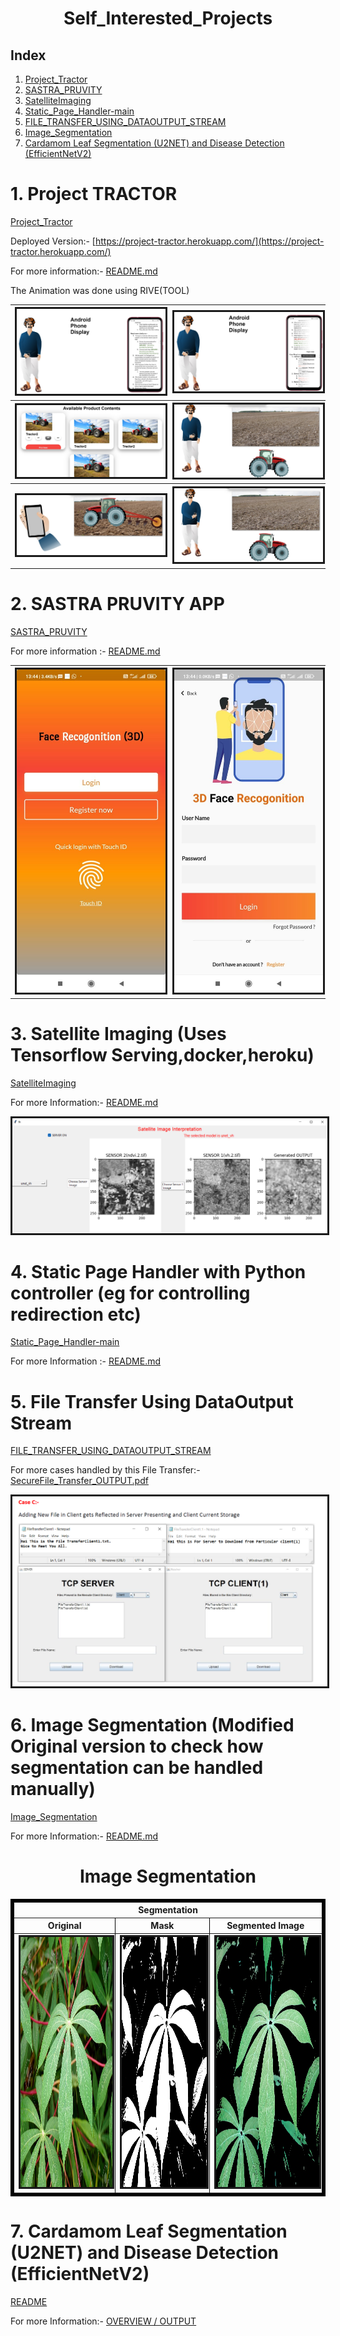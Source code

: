 <h1><center>Self_Interested_Projects<center></h1>

<h2> Index </h2>

1. [Project_Tractor](./Project_Tractor)
2. [SASTRA_PRUVITY](./SASTRA_PRUVITY)
3. [SatelliteImaging](./SatelliteImaging)
4. [Static_Page_Handler-main](./Static_Page_Handler-main)
5. [FILE_TRANSFER_USING_DATAOUTPUT_STREAM](./FILE_TRASFER_USING_DATAOUTPUT_STREAM)
6. [Image_Segmentation](./Image_Segmentation)
7. [Cardamom Leaf Segmentation (U2NET) and Disease Detection (EfficientNetV2)](./Cardamom_leaf_disease_Detection_via_U2net)


<h1>1. Project TRACTOR </h1>

[Project_Tractor](./Project_Tractor)

Deployed Version:- [https://project-tractor.herokuapp.com/](https://project-tractor.herokuapp.com/)

For more information:- [README.md](./Project_Tractor/README.md)

The Animation was done using RIVE(TOOL)

<table>
    <tr>
    <th><img src="./README_IMAGE_FILES/PROJECT_TRACTOR1.jpg" alt="" border=3 ></img></th>
    <th><img src="./README_IMAGE_FILES/PROJECT_TRACTOR2.jpg" alt="" border=3 ></img></th>
    </tr>
<tr>
    <th><img src="./README_IMAGE_FILES/PROJECT_TRACTOR3.jpg" alt="" border=3 ></img></th>
    <th><img src="./README_IMAGE_FILES/PROJECT_TRACTOR4.jpg" alt="" border=3 ></img></th>
    </tr>
<tr>
    <th><img src="./README_IMAGE_FILES/PROJECT_TRACTOR5.jpg" alt="" border=3 ></img></th>
    <th><img src="./README_IMAGE_FILES/PROJECT_TRACTOR6.jpg" alt="" border=3 ></img></th>
    </tr>
</table>

<h1>2. SASTRA PRUVITY APP</h1>

[SASTRA_PRUVITY](./SASTRA_PRUVITY)

For more information :- [README.md](./SASTRA_PRUVITY/README.md)

<table>
    <tr>
    <th><img src="./README_IMAGE_FILES/SASTRA_PRUVITY2.png" alt="" border=3 ></img></th>
    <th><img src="./README_IMAGE_FILES/SASTRA_PRUVITY1.png" alt="" border=3 ></img></th>
    </tr>
</table>

<h1>3. Satellite Imaging (Uses Tensorflow Serving,docker,heroku) </h1>

[SatelliteImaging](./SatelliteImaging)

For more Information:- [README.md](./SatelliteImaging/README.md)

<img src="./README_IMAGE_FILES/GUIOUTPUT.png" alt="" border=3 ></img>

<h1>4. Static Page Handler with Python controller (eg for controlling redirection etc)</h1>

[Static_Page_Handler-main](./Static_Page_Handler-main)

For more Information :- [README.md](./Static_Page_Handler-main/README.md)

<h1>5. File Transfer Using DataOutput Stream </h1>

[FILE_TRANSFER_USING_DATAOUTPUT_STREAM](./FILE_TRASFER_USING_DATAOUTPUT_STREAM)

For more cases handled by this File Transfer:- [SecureFile_Transfer_OUTPUT.pdf](./FILE_TRASFER_USING_DATAOUTPUT_STREAM/SecureFile_Transfer_OUTPUT.pdf)

<img src="./README_IMAGE_FILES/FILESERVER.png" alt="" border=3 ></img>


<h1>6. Image Segmentation (Modified Original version to check how segmentation can be handled manually)</h1>

[Image_Segmentation](./Image_Segmentation)

For more Information:- [README.md](./Image_Segmentation/README.md)


<h1 align="center">Image Segmentation</h1>
<table border="5" bordercolor="black" align="center">
        <tr>
            <th colspan="3">Segmentation</th> 
        </tr>
        <tr>
            <th>Original</th>
            <th>Mask</th>
            <th>Segmented Image</th>
        </tr>
        <tr>
            <td><img src="./README_IMAGE_FILES/leaf2.jpg" alt="" border=3 height=400 width=400></img></td>
            <td><img src="./README_IMAGE_FILES/ProperSegmentation_Mask.jpg" alt="" border=3 height=400 width=400></img></td>
            <td><img src="./README_IMAGE_FILES/ProperSegmentation_Result.jpg" alt="" border=3 height=400 width=400></img></td>
        </tr>
</table>

<h1>7. Cardamom Leaf Segmentation (U2NET) and Disease Detection (EfficientNetV2)</h1>

[README](Cardamom_leaf_disease_Detection_via_U2net/README.md)

For more Information:- [OVERVIEW / OUTPUT](Cardamom_leaf_disease_Detection_via_U2net/Cardamom_and_U2Net.pdf)

